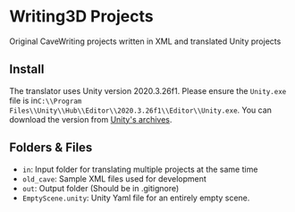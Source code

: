 # Writing3D Projects

Original CaveWriting projects written in XML and translated Unity projects

## Install

The translator uses Unity version 2020.3.26f1. Please ensure the `Unity.exe` file is in`C:\\Program Files\\Unity\\Hub\\Editor\\2020.3.26f1\\Editor\\Unity.exe`. You can download the version from [Unity's archives](https://unity3d.com/get-unity/download/archive).

## Folders & Files

- `in`: Input folder for translating multiple projects at the same time
- `old_cave`: Sample XML files used for development
- `out`: Output folder (Should be in .gitignore)
- `EmptyScene.unity`: Unity Yaml file for an entirely empty scene.

